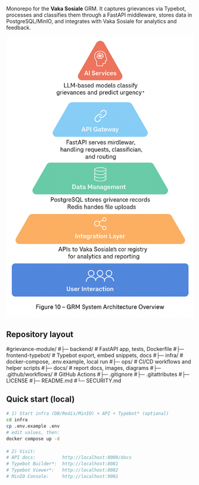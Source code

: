 Monorepo for the **Vaka Sosiale** GRM. It captures grievances via Typebot, processes and classifies them through a FastAPI middleware, stores data in PostgreSQL/MinIO, and integrates with Vaka Sosiale for analytics and feedback.

<p align="center">
  <img src="docs/images/figure-10-grm-architecture.png" alt="GRM System Architecture Overview" width="720">
</p>

## Repository layout
#grievance-module/
#├─ backend/ # FastAPI app, tests, Dockerfile
#├─ frontend-typebot/ # Typebot export, embed snippets, docs
#├─ infra/ # docker-compose, .env.example, local run
#├─ ops/ # CI/CD workflows and helper scripts
#├─ docs/ # report docs, images, diagrams
#├─ .github/workflows/ # GitHub Actions
#├─ .gitignore
#├─ .gitattributes
#├─ LICENSE
#├─ README.md
#└─ SECURITY.md

## Quick start (local)

```bash
# 1) Start infra (DB/Redis/MinIO) + API + Typebot* (optional)
cd infra
cp .env.example .env
# edit values, then:
docker compose up -d

# 2) Visit:
# API docs:          http://localhost:8000/docs
# Typebot Builder*:  http://localhost:8081
# Typebot Viewer*:   http://localhost:8082
# MinIO Console:     http://localhost:9001